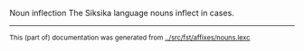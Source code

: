 Noun inflection
The Siksika language nouns inflect in cases.





* * *
<small>This (part of) documentation was generated from [../src/fst/affixes/nouns.lexc](http://github.com/giellalt/lang-bla/blob/main/../src/fst/affixes/nouns.lexc)</small>